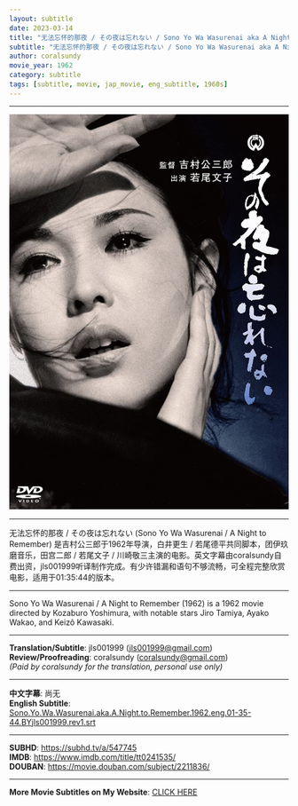 ```yaml
---
layout: subtitle
date: 2023-03-14
title: "无法忘怀的那夜 / その夜は忘れない / Sono Yo Wa Wasurenai aka A Night to Remember 1962 Subtitle (English)"
subtitle: "无法忘怀的那夜 / その夜は忘れない / Sono Yo Wa Wasurenai aka A Night to Remember 1962 Subtitle (English)"
author: coralsundy
movie_year: 1962
category: subtitle
tags: [subtitle, movie, jap_movie, eng_subtitle, 1960s]
---
```


------

<img src="../assets/tt0241535.jpg" alt="tt0241535_cover_art" />

------

无法忘怀的那夜 / その夜は忘れない (Sono Yo Wa Wasurenai / A Night to Remember) 是吉村公三郎于1962年导演，白井更生 / 若尾德平共同脚本，团伊玖磨音乐，田宫二郎 / 若尾文子 / 川崎敬三主演的电影。英文字幕由coralsundy自费出资，jls001999听译制作完成。有少许错漏和语句不够流畅，可全程完整欣赏电影，适用于01:35:44的版本。

------

Sono Yo Wa Wasurenai / A Night to Remember (1962) is a 1962 movie directed by Kozaburo Yoshimura, with notable stars Jiro Tamiya, Ayako Wakao, and Keizô Kawasaki.

------

**Translation/Subtitle**: jls001999 (jls001999@gmail.com)<br>
**Review/Proofreading**: coralsundy (coralsundy@gmail.com)<br>
*(Paid by coralsundy for the translation, personal use only)*

------

**中文字幕**: 尚无<br>
**English Subtitle**: <br> [Sono.Yo.Wa.Wasurenai.aka.A.Night.to.Remember.1962.eng.01-35-44.BYjls001999.rev1.srt](../subtitles/Sono.Yo.Wa.Wasurenai.aka.A.Night.to.Remember.1962.eng.01-35-44.BYjls001999.rev1.srt)

------

**SUBHD**: <https://subhd.tv/a/547745><br>
**IMDB**: <https://www.imdb.com/title/tt0241535/><br>
**DOUBAN**: <https://movie.douban.com/subject/2211836/>

------

**More Movie Subtitles on My Website**: <a href='{% post_url 2021-01-10-subtitles-summary-list %}'>CLICK HERE</a>


